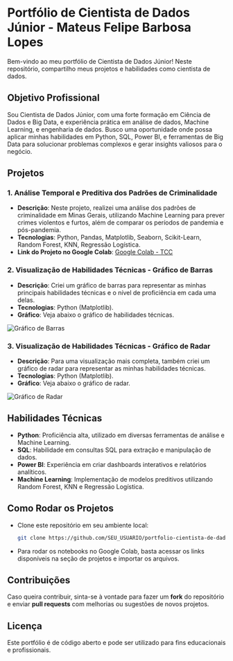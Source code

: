 # Portfólio de Cientista de Dados Júnior - Mateus Felipe Barbosa Lopes

Bem-vindo ao meu portfólio de Cientista de Dados Júnior! Neste repositório, compartilho meus projetos e habilidades como cientista de dados.

## Objetivo Profissional
Sou Cientista de Dados Júnior, com uma forte formação em Ciência de Dados e Big Data, e experiência prática em análise de dados, Machine Learning, e engenharia de dados. Busco uma oportunidade onde possa aplicar minhas habilidades em Python, SQL, Power BI, e ferramentas de Big Data para solucionar problemas complexos e gerar insights valiosos para o negócio.

## Projetos

### 1. Análise Temporal e Preditiva dos Padrões de Criminalidade
- **Descrição**: Neste projeto, realizei uma análise dos padrões de criminalidade em Minas Gerais, utilizando Machine Learning para prever crimes violentos e furtos, além de comparar os períodos de pandemia e pós-pandemia.
- **Tecnologias**: Python, Pandas, Matplotlib, Seaborn, Scikit-Learn, Random Forest, KNN, Regressão Logística.
- **Link do Projeto no Google Colab**: [Google Colab - TCC](https://colab.research.google.com/drive/1soF_Rxi7KSy3Alecxe6i_ycBlUoxe8vJ?usp=sharing)

### 2. Visualização de Habilidades Técnicas - Gráfico de Barras
- **Descrição**: Criei um gráfico de barras para representar as minhas principais habilidades técnicas e o nível de proficiência em cada uma delas.
- **Tecnologias**: Python (Matplotlib).
- **Gráfico**: Veja abaixo o gráfico de habilidades técnicas.

![Gráfico de Barras]((https://github.com/MateusFBL/Portfolio-cientista-de-dados/blob/main/Habilidades_Tecnicas_Barras_Grafico.png))

### 3. Visualização de Habilidades Técnicas - Gráfico de Radar
- **Descrição**: Para uma visualização mais completa, também criei um gráfico de radar para representar as minhas habilidades técnicas.
- **Tecnologias**: Python (Matplotlib).
- **Gráfico**: Veja abaixo o gráfico de radar.

![Gráfico de Radar](Habilidades_Tecnicas_Radar_Atualizado.png)

## Habilidades Técnicas
- **Python**: Proficiência alta, utilizado em diversas ferramentas de análise e Machine Learning.
- **SQL**: Habilidade em consultas SQL para extração e manipulação de dados.
- **Power BI**: Experiência em criar dashboards interativos e relatórios analíticos.
- **Machine Learning**: Implementação de modelos preditivos utilizando Random Forest, KNN e Regressão Logística.

## Como Rodar os Projetos
- Clone este repositório em seu ambiente local:
  ```bash
  git clone https://github.com/SEU_USUARIO/portfolio-cientista-de-dados.git
  ```
- Para rodar os notebooks no Google Colab, basta acessar os links disponíveis na seção de projetos e importar os arquivos.

## Contribuições
Caso queira contribuir, sinta-se à vontade para fazer um **fork** do repositório e enviar **pull requests** com melhorias ou sugestões de novos projetos.

## Licença
Este portfólio é de código aberto e pode ser utilizado para fins educacionais e profissionais.
